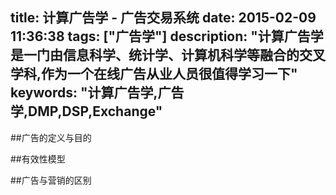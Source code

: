 title: 计算广告学 - 广告交易系统
date: 2015-02-09 11:36:38
tags: ["广告学"]
description: "计算广告学是一门由信息科学、统计学、计算机科学等融合的交叉学科,作为一个在线广告从业人员很值得学习一下"
keywords: "计算广告学,广告学,DMP,DSP,Exchange"
---
##广告的定义与目的


##有效性模型


##广告与营销的区别



